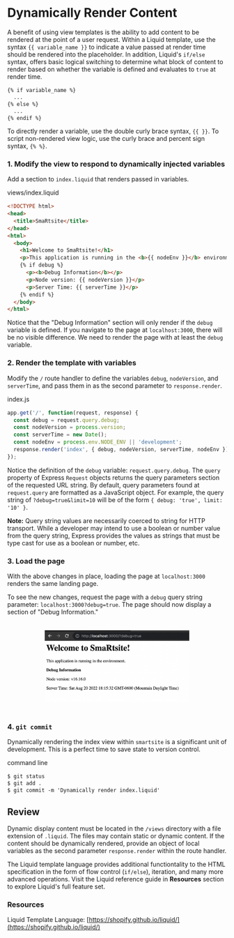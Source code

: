 # Dynamically Render Content

A benefit of using view templates is the ability to add content to be rendered at the point of a user request. Within a Liquid template, use the syntax `{{ variable_name }}` to indicate a value passed at render time should be rendered into the placeholder. In addition, Liquid's `if/else` syntax, offers basic logical switching to determine what block of content to render based on whether the variable is defined and evaluates to `true` at render time.

```
{% if variable_name %}
  ...
{% else %}
  ...
{% endif %}
```

To directly render a variable, use the double curly brace syntax, `{{ }}`. To script non-rendered view logic, use the curly brace and percent sign syntax, `{% %}`.

### 1. Modify the view to respond to dynamically injected variables
Add a section to `index.liquid` that renders passed in variables. 

<div class="filename">views/index.liquid</div>

```html
<!DOCTYPE html>
<head>
  <title>SmaRtsite</title>
</head>
<html>
  <body>
    <h1>Welcome to SmaRtsite!</h1>
    <p>This application is running in the <b>{{ nodeEnv }}</b> environment.</p>
    {% if debug %}
      <p><b>Debug Information</b></p>
      <p>Node version: {{ nodeVersion }}</p>
      <p>Server Time: {{ serverTime }}</p>
    {% endif %}
  </body>
</html>
```

Notice that the "Debug Information" section will only render if the `debug` variable is defined. If you navigate to the page at `localhost:3000`, there will be no visible difference. We need to render the page with at least the `debug` variable.

### 2. Render the template with variables
Modify the `/` route handler to define the variables `debug`, `nodeVersion`, and `serverTime`, and pass them in as the second parameter to `response.render`.

<div class="filename">index.js</div>

```javascript
app.get('/', function(request, response) {
  const debug = request.query.debug;
  const nodeVersion = process.version;
  const serverTime = new Date();
  const nodeEnv = process.env.NODE_ENV || 'development';
  response.render('index', { debug, nodeVersion, serverTime, nodeEnv });
});
```

Notice the definition of the `debug` variable: `request.query.debug`. The `query` property of Express `Request` objects returns the query parameters section of the requested URL string. By default, query parameters found at `request.query` are formatted as a JavaScript object. For example, the query string of `?debug=true&limit=10` will be of the form `{ debug: 'true', limit: '10' }`.

<div class="informational">
<b>Note:</b> Query string values are necessarily coerced to string for HTTP transport. While a developer may intend to use a boolean or number value from the query string, Express provides the values as strings that must be type cast for use as a boolean or number, etc.
</div>

### 3. Load the page
With the above changes in place, loading the page at `localhost:3000` renders the same landing page.

To see the new changes, request the page with a `debug` query string parameter: `localhost:3000?debug=true`. The page should now display a section of "Debug Information."

<div style="text-align:center;padding:20px 0;">
<img src="https://github.com/popdemtech/popdemtech.com/blob/master/assets/img/smartsite/dynamic_content_debug.png?raw=true" alt="browser screenshot of welcome to smartsite heading" style="width:66%;" />
</div>

### 4. `git commit`
Dynamically rendering the index view within `smartsite` is a significant unit of development. This is a perfect time to save state to version control.

<div class="filename">command line</div>

```
$ git status
$ git add .
$ git commit -m 'Dynamically render index.liquid'
```

## Review

Dynamic display content must be located in the `/views` directory with a file extension of `.liquid`. The files may contain static or dynamic content. If the content should be dynamically rendered, provide an object of local variables as the second parameter `response.render` within the route handler.

The Liquid template language provides additional functiontality to the HTML specification in the form of flow control (`if/else`), iteration, and many more advanced operations. Visit the Liquid reference guide in **Resources** section to explore Liquid's full feature set.

### Resources
Liquid Template Language: [https://shopify.github.io/liquid/](https://shopify.github.io/liquid/)